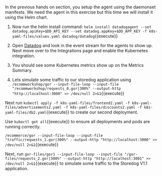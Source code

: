 In the previous hands on section, you setup the agent using the daemonset manifests. We need the agent in this exercise but this time we will install it using the Helm chart. 

1. Now run the helm install command: `helm install datadogagent --set datadog.apiKey=$DD_API_KEY --set datadog.appKey=$DD_APP_KEY -f k8s-yaml-files/values.yaml datadog/datadog`{{execute}}

1. Open <a href="https://app.datadoghq.com/event/stream" target="_datadog">Datadog</a> and look in the event stream for the agents to show up. Next move over to the Integrations page and enable the Kubernetes integration. 

1. You should see some Kubernetes metrics show up on the Metrics Summary. 

1. Lets simulate some traffic to our storedog application using `/ecommworkshop/gor --input-file-loop --input-file "/ecommworkshop/requests_0.gor|300%" --output-http "http://localhost:3000" >> /dev/null 2>&1`{{execute}}

Next run `kubectl apply -f k8s-yaml-files/frontend2.yaml -f k8s-yaml-files/advertisements2.yaml -f k8s-yaml-files/discounts2.yaml -f k8s-yaml-files/db2.yaml`{{execute}} to create our second deployment.

Use `kubectl get all`{{execute}} to ensure all deployments and pods are running correctly.

`/ecommerce/gor --input-file-loop --input-file "traffic/requests_1.gor|300%" --output-http "http://localhost:3000" >> /dev/null 2>&1`{{execute}}

Next, run `gor-files/gor1 --input-file-loop --input-file "/gor-files/requests_2.gor|300%" --output-http "http://localhost:3001" >> /dev/null 2>&1`{{execute}} to simulate some traffic to the Storedog V1.1 application.